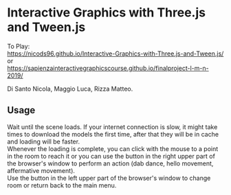 # Interactive Graphics with Three.js and Tween.js
To Play:<br>
https://nicods96.github.io/Interactive-Graphics-with-Three.js-and-Tween.js/ <br>
or <br/>
https://sapienzainteractivegraphicscourse.github.io/finalproject-l-m-n-2019/

Di Santo Nicola, Maggio Luca, Rizza Matteo.

## Usage
Wait until the scene loads. If your internet connection is slow, it might take times to download the models the first time, after that they will be in cache and loading will be faster.  
Whenever the loading is complete, you can click with the mouse to a point in the room to reach it or you can use the button in the right upper part of the browser's window to perform an action (dab dance, hello movement, affermative movement).  
Use the button in the left upper part of the browser's window to change room or return back to the main menu. 
